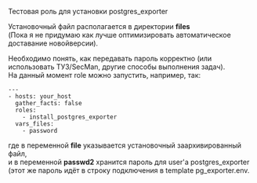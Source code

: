 Тестовая роль для установки postgres_exporter<br>

Установочный файл располагается в директории **files**<br>
(Пока я не придумаю как лучше оптимизировать автоматическое доставание новойверсии).<br>

Необходимо понять, как передавать пароль корректно (или использовать ТУЗ/SecMan, другие способы выполнения задач).<br>
На данный момент role можно запустить, например, так:<br>
```
---
- hosts: your_host
  gather_facts: false
  roles:
    - install_postgres_exporter
  vars_files:
    - password
```
где в переменной **file** указывается установочный заархивированный файл,<br>
и в переменной **passwd2** хранится пароль для user'a postgres_exporter (этот же пароль идёт в строку подключения в template pg_exporter.env.
